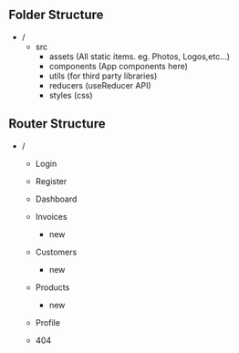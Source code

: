 ## Folder Structure

- /
  - src
    - assets (All static items. eg. Photos, Logos,etc...)
    - components (App components here)
    - utils (for third party libraries)
    - reducers (useReducer API)
    - styles (css)

## Router Structure

- /

  - Login

  - Register

  - Dashboard

  - Invoices

    - new

  - Customers

    - new

  - Products

    - new

  - Profile

  - 404
